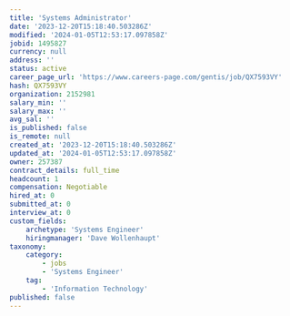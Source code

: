 ```yaml
---
title: 'Systems Administrator'
date: '2023-12-20T15:18:40.503286Z'
modified: '2024-01-05T12:53:17.097858Z'
jobid: 1495827
currency: null
address: ''
status: active
career_page_url: 'https://www.careers-page.com/gentis/job/QX7593VY'
hash: QX7593VY
organization: 2152981
salary_min: ''
salary_max: ''
avg_sal: ''
is_published: false
is_remote: null
created_at: '2023-12-20T15:18:40.503286Z'
updated_at: '2024-01-05T12:53:17.097858Z'
owner: 257387
contract_details: full_time
headcount: 1
compensation: Negotiable
hired_at: 0
submitted_at: 0
interview_at: 0
custom_fields:
    archetype: 'Systems Engineer'
    hiringmanager: 'Dave Wollenhaupt'
taxonomy:
    category:
        - jobs
        - 'Systems Engineer'
    tag:
        - 'Information Technology'
published: false
---
```


